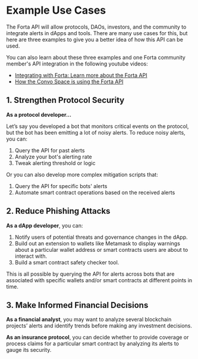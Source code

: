 # Example Use Cases

The Forta API will allow protocols, DAOs, investors, and the community to integrate alerts in dApps and tools.
There are many use cases for this, but here are three examples to give you a better idea of how this API can be used. 

You can also learn about these three examples and one Forta community member's API integration in the following youtube videos:

* [Integrating with Forta: Learn more about the Forta API](https://www.youtube.com/watch?v=xkxS7d2i5ms)
* [How the Convo Space is using the Forta API](https://www.youtube.com/watch?v=XmI_C5MjIjk)

## 1. Strengthen Protocol Security

**As a protocol developer...**

Let’s say you developed a bot that monitors critical events on the protocol, but the bot has been emitting a lot of noisy alerts. 
To reduce noisy alerts, you can:

1. Query the API for past alerts
2. Analyze your bot's alerting rate
3. Tweak alerting threshold or logic

Or you can also develop more complex mitigation scripts that:

1. Query the API for specific bots' alerts
2. Automate smart contract operations based on the received alerts

## 2. Reduce Phishing Attacks

**As a dApp developer**, you can:

1. Notify users of potential threats and governance changes in the dApp. 
2. Build out an extension to wallets like Metamask to display warnings about a particular wallet address or smart contracts users are about to interact with.
3. Build a smart contract safety checker tool.

This is all possible by querying the API for alerts across bots that are associated with specific wallets and/or smart contracts at different points in time. 

## 3. Make Informed Financial Decisions

**As a financial analyst**, you may want to analyze several blockchain projects’ alerts and identify trends before making any investment decisions.

**As an insurance protocol**, you can decide whether to provide coverage or process claims for a particular smart contract by analyzing its alerts to gauge its security. 
